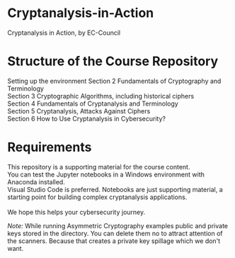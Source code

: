 # Cryptanalysis-in-Action
Cryptanalysis in Action, by EC-Council

# Structure of the Course Repository
Setting up the environment
Section 2 Fundamentals of Cryptography and Terminology<br>
Section 3 Cryptographic Algorithms, including historical ciphers<br>
Section 4 Fundamentals of Cryptanalysis and Terminology<br>
Section 5 Cryptanalysis, Attacks Against Ciphers<br>
Section 6 How to Use Cryptanalysis in Cybersecurity?<br>

# Requirements
This repository is a supporting material for the course content.<br>
You can test the Jupyter notebooks in a Windows environment with Anaconda installed.<br>
Visual Studio Code is preferred. Notebooks are just supporting material, a starting point for building complex cryptanalysis applications.<br>
<br>
We hope this helps your cybersecurity journey.

<em>Note:</em> While running Asymmetric Cryptography examples public and private keys stored in the directory. You can delete them no to attract attention of the scanners. Because that creates a private key spillage which we don't want.
